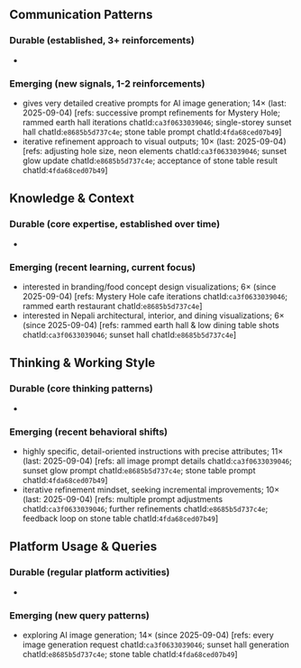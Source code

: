 ## Communication Patterns
### Durable (established, 3+ reinforcements)
-

### Emerging (new signals, 1-2 reinforcements)
- gives very detailed creative prompts for AI image generation; 14× (last: 2025-09-04) [refs: successive prompt refinements for Mystery Hole; rammed earth hall iterations chatId:`ca3f0633039046`; single-storey sunset hall chatId:`e8685b5d737c4e`; stone table prompt chatId:`4fda68ced07b49`]
- iterative refinement approach to visual outputs; 10× (last: 2025-09-04) [refs: adjusting hole size, neon elements chatId:`ca3f0633039046`; sunset glow update chatId:`e8685b5d737c4e`; acceptance of stone table result chatId:`4fda68ced07b49`]

## Knowledge & Context
### Durable (core expertise, established over time)
-

### Emerging (recent learning, current focus)
- interested in branding/food concept design visualizations; 6× (since 2025-09-04) [refs: Mystery Hole cafe iterations chatId:`ca3f0633039046`; rammed earth restaurant chatId:`e8685b5d737c4e`]
- interested in Nepali architectural, interior, and dining visualizations; 6× (since 2025-09-04) [refs: rammed earth hall & low dining table shots chatId:`ca3f0633039046`; sunset hall chatId:`e8685b5d737c4e`]

## Thinking & Working Style
### Durable (core thinking patterns)
-

### Emerging (recent behavioral shifts)
- highly specific, detail-oriented instructions with precise attributes; 11× (last: 2025-09-04) [refs: all image prompt details chatId:`ca3f0633039046`; sunset glow prompt chatId:`e8685b5d737c4e`; stone table prompt chatId:`4fda68ced07b49`]
- iterative refinement mindset, seeking incremental improvements; 10× (last: 2025-09-04) [refs: multiple prompt adjustments chatId:`ca3f0633039046`; further refinements chatId:`e8685b5d737c4e`; feedback loop on stone table chatId:`4fda68ced07b49`]

## Platform Usage & Queries
### Durable (regular platform activities)
-

### Emerging (new query patterns)
- exploring AI image generation; 14× (since 2025-09-04) [refs: every image generation request chatId:`ca3f0633039046`; sunset hall generation chatId:`e8685b5d737c4e`; stone table chatId:`4fda68ced07b49`]